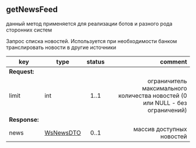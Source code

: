 ## getNewsFeed

<aside class="success">данный метод применяется для реализации ботов и разного рода сторонних систем</aside>

Запрос списка новостей. Используется при необходимости банком транслировать новости в другие источники

key | type | status | comment
--- | ---- | :----: | ---:
**Request:** | | |
limit | int | 1..1 | ограничитель максимального количества новостей (0 или NULL - без ограничений)
**Response:** | | |
news | [WsNewsDTO](#wsnewsdto) | 0..1 | массив доступных новостей
